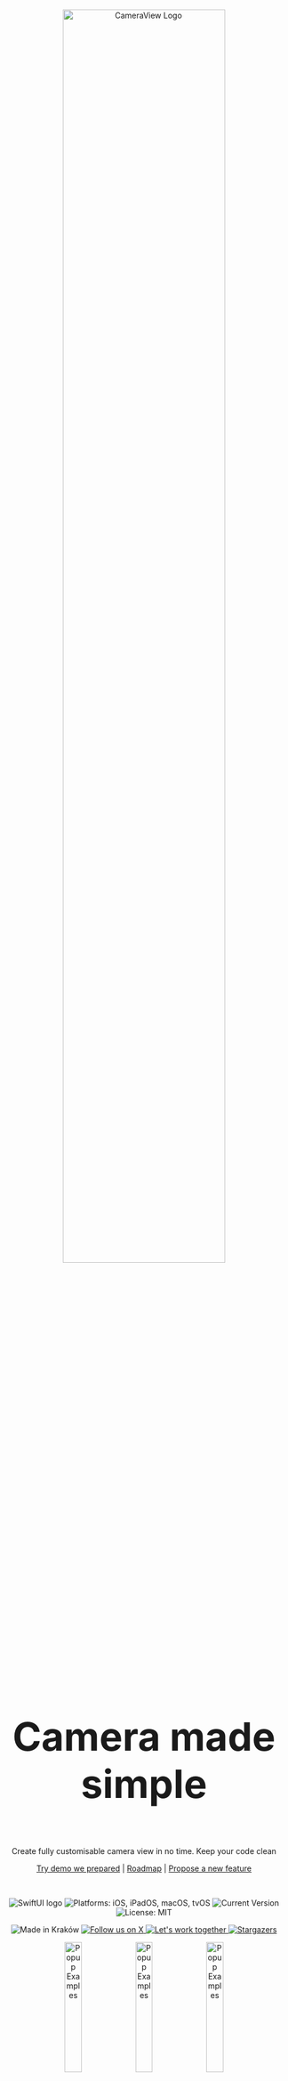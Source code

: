 <br>

<p align="center">
  <picture> 
    <source media="(prefers-color-scheme: dark)" srcset="https://github.com/Mijick/Assets/blob/main/CameraView/Logotype/On%20Dark.svg">
    <source media="(prefers-color-scheme: light)" srcset="https://github.com/Mijick/Assets/blob/main/CameraView/Logotype/On%20Light.svg">
    <img alt="CameraView Logo" src="https://github.com/Mijick/Assets/blob/main/CameraView/Logotype/On%20Dark.svg" width="76%"">
  </picture>
</p>

<h3 style="font-size: 5em" align="center">
    Camera made simple
</h3>

<p align="center">
    Create fully customisable camera view in no time. Keep your code clean
</p>

<p align="center">
    <a href="https://github.com/Mijick/CameraView-Demo" rel="nofollow">Try demo we prepared</a>
    |
    <a href="https://mijick.notion.site/ed227d35caa249e4a04e3a1e93129576?v=013c9f8962744b9f84bf4b3a544196db" rel="nofollow">Roadmap</a>
    |
    <a href="https://github.com/Mijick/CameraView/issues/new" rel="nofollow">Propose a new feature</a>
</p>

<br>

<p align="center">
    <img alt="SwiftUI logo" src="https://github.com/Mijick/Assets/blob/main/CameraView/Labels/Language.svg"/>
    <img alt="Platforms: iOS, iPadOS, macOS, tvOS" src="https://github.com/Mijick/Assets/blob/main/CameraView/Labels/Platforms.svg"/>
    <img alt="Current Version" src="https://github.com/Mijick/Assets/blob/main/CameraView/Labels/Version.svg"/>
    <img alt="License: MIT" src="https://github.com/Mijick/Assets/blob/main/CameraView/Labels/License.svg"/>
</p>

<p align="center">
    <img alt="Made in Kraków" src="https://github.com/Mijick/Assets/blob/main/CameraView/Labels/Origin.svg"/>
    <a href="https://twitter.com/MijickTeam">
        <img alt="Follow us on X" src="https://github.com/Mijick/Assets/blob/main/CameraView/Labels/X.svg"/>
    </a>
    <a href=mailto:team@mijick.com?subject=Hello>
        <img alt="Let's work together" src="https://github.com/Mijick/Assets/blob/main/CameraView/Labels/Work%20with%20us.svg"/>
    </a>  
    <a href="https://github.com/Mijick/CameraView/stargazers">
        <img alt="Stargazers" src="https://github.com/Mijick/Assets/blob/main/CameraView/Labels/Stars.svg"/>
    </a>                                                                                                               
</p>

<p align="center">
    <img alt="Popup Examples" src="https://github.com/Mijick/Assets/blob/main/CameraView/GIFs/CameraView-1.gif" width="24.5%"/>
    <img alt="Popup Examples" src="https://github.com/Mijick/Assets/blob/main/CameraView/GIFs/CameraView-2.gif" width="24.5%"/>
    <img alt="Popup Examples" src="https://github.com/Mijick/Assets/blob/main/CameraView/GIFs/CameraView-3.gif" width="24.5%"/>
    <img alt="Popup Examples" src="https://github.com/Mijick/Assets/blob/main/CameraView/GIFs/CameraView-4.gif" width="24.5%"/>
</p>

<br>


CameraView by Mijick is a powerful, open-source library that simplifies the camera presentation process, making it super fast and totally customisable, allowing you to focus on the important elements of your project while hiding the technical complexities.
* **Customise your UI completely.** Use a clean and modern UI we designed or change it completely within minutes!
* **Covers the entire process.** Our library both presents the camera controller, asks for permissions, displays an error view if permissions are not granted, and shows the result of the capture in a separate view (if you wish, of course).
* **Improves code quality.** Allows you to focus on the most important things, hiding implementation details inside this powerful library.
* **Designed for SwiftUI.** As we developed the library, we utilized SwiftUI's capabilities to offer you a powerful tool for streamlining your implementation process.


<br>

# Getting Started
### ✋ Requirements

| **Platforms** | **Minimum Swift Version** |
|:----------|:----------|
| iOS 14+ | 5.10 |

### ⏳ Installation

#### [Swift Package Manager][spm]
Swift Package Manager is a tool for automating the distribution of Swift code and is integrated into the Swift compiler.

Once you have your Swift package set up, adding CameraView as a dependency is as easy as adding it to the `dependencies` value of your `Package.swift`.

```Swift
dependencies: [
    .package(url: "https://github.com/Mijick/CameraView.git", branch(“main”))
]
```

#### [Cocoapods][cocoapods]   
Cocoapods is a dependency manager for Swift and Objective-C Cocoa projects that helps to scale them elegantly.

Installation steps:
- Install CocoaPods 1.10.0 (or later)
- [Generate CocoaPods][generate_cocoapods] for your project
```Swift
    pod init
```
- Add CocoaPods dependency into your `Podfile`   
```Swift
    pod 'MijickCameraView'
```
- Install dependency and generate `.xcworkspace` file
```Swift
    pod install
```
- Use new XCode project file `.xcworkspace`
<br>


# Usage
### 1. Modify the info.plist file
Open the info.plist file of your project. Add two new keys: `Privacy - Microphone Usage Description` and `Privacy - Camera Usage Description`. Value will be displayed by default in the error screen when the user denies access to one of the above permissions.

![CleanShot 2024-05-06 at 13 41 25](https://github.com/Mijick/CameraView/assets/23524947/5da706bd-1d16-49f9-8e58-3a416872bb68)


### 2. Create a new CameraManager object
Create a camera manager object in the view structure to contain MCameraController. It can be initialized with attributes, with which you will start an instance of your camera.
```Swift
struct CameraView: View {
    @ObservedObject private var manager: CameraManager = .init(
        outputType: .photo,
        cameraPosition: .back,
        cameraFilters: [.init(name: "CISepiaTone")!],
        resolution: .hd4K3840x2160,
        frameRate: 25,
        flashMode: .off,
        isGridVisible: true,
        focusImageColor: .yellow,
        focusImageSize: 92
    )

    (...)
   
    var body: some View {
        (...)
    }

    (...)
}
```


### 3. Insert MCameraController into the selected view
MCameraController contains three screens - `CameraView`, `CameraPreview` (which can be turned off) and `CameraErrorView`. Therefore, we advise that there should be no other elements in the view where you declare `MCameraController`. We’ve designed this system around the experience and needs of ourselves and the developers we know. However, if your preferences are different, we are happy to meet your expectations and adapt our library. Share them with us by creating an [issue][AddIssue] for this project.
```Swift
struct CameraView: View {
    @ObservedObject private var manager: CameraManager = (...)

    (...)
   
    var body: some View {
        MCameraController(manager: manager)
    }

    (...)
}
```


### 4. Declare `onImageCaptured`, `onVideoCaptured`, `afterMediaCaptured` and `onCloseController`
The above functions define what happens after a given action and are optional; for example, if your application only captures images, you don't need to declare onVideoCaptured and so on.
```Swift
struct CameraView: View {

    (...)
   
    var body: some View {
        MCameraController(manager: manager)
            .onImageCaptured { data in
                print("IMAGE CAPTURED")
            }
            .onVideoCaptured { url in
                print("VIDEO CAPTURED")
            }
            .afterMediaCaptured { $0
                .closeCameraController(true)
                .custom { print("Media object has been successfully captured") }
            }
            .onCloseController {
                print("CLOSE THE CONTROLLER")
            }
    }

    (...)
}
```


### 5. (Optional) Block screen rotation for MCameraController
CameraView library by Mijick, allows you to lock the screen rotation for `MCameraController`, even if a **device rotation is unlocked**.
To achieve it, create an AppDelegate class conforming to `MApplicationDelegate`, declare `@UIApplicationDelegateAdaptor` in `@main struct` and set `lockOrientation(AppDelegate.self)` for `MCameraController`.
```Swift
class AppDelegate: NSObject, MApplicationDelegate {
    static var orientationLock = UIInterfaceOrientationMask.all

    func application(_ application: UIApplication, supportedInterfaceOrientationsFor window: UIWindow?) -> UIInterfaceOrientationMask { AppDelegate.orientationLock }
}
```

```Swift
@main struct CameraView_DemoApp: App {
    @UIApplicationDelegateAdaptor(AppDelegate.self) var appDelegate

    var body: some Scene {
        WindowGroup(content: CameraView.init)
    }
}
```

```Swift
struct CameraView: View {

    (...)
   
    var body: some View {
        MCameraController(manager: manager)
            .lockOrientation(AppDelegate.self)
    }

    (...)
}
```

### 6. (Optional) Change CameraView UI
You can change the appearance of the `CameraView` by creating a new structure, conforming to `MCameraView` and using the `cameraScreen` modifier.
```Swift
struct CustomCameraView: MCameraView {
    @ObservedObject var cameraManager: MijickCameraView.CameraManager
    let namespace: Namespace.ID
    let closeControllerAction: () -> ()


    var body: some View {
        VStack(spacing: 0) {
            createNavigationBar()
            createCameraView()
            createCaptureButton()
        }
    }
}
private extension CustomCameraView {
    func createNavigationBar() -> some View {
        Text("This is a Custom Camera View")
            .padding(.top, 12)
            .padding(.bottom, 12)
    }
    func createCaptureButton() -> some View {
        Button(action: captureOutput) { Text("Click to capture") }
            .padding(.top, 12)
            .padding(.bottom, 12)
    }
}
```

```Swift
struct CameraView: View {

    (...)
   
    var body: some View {
        MCameraController(manager: manager)
            .cameraScreen(CustomCameraView.init)
    }

    (...)
}
```


### 7. (Optional) Change (or disable) CameraPreview UI
You can change the appearance of the `CameraPreview` by creating a new structure, conforming to `MCameraPreview` and using the `mediaPreviewScreen` modifier.
<br>
**Note:** To disable the preview of captured media, use the mediaPreviewScreen modifier with nil as the argument.
```Swift
struct CustomCameraPreview: MCameraPreview {
    let capturedMedia: MijickCameraView.MCameraMedia
    let namespace: Namespace.ID
    let retakeAction: () -> ()
    let acceptMediaAction: () -> ()


    var body: some View {
        VStack(spacing: 0) {
            Spacer()
            createContentView()
            Spacer()
            createButtons()
        }
    }
}
private extension CustomCameraPreview {
    func createContentView() -> some View { ZStack {
        if let image = capturedMedia.image { createImageView(image) }
        else { EmptyView() }
    }}
    func createButtons() -> some View {
        HStack(spacing: 24) {
            createRetakeButton()
            createSaveButton()
        }
    }
}
private extension CustomCameraPreview {
    func createImageView(_ image: Data) -> some View {
        Image(uiImage: .init(data: image) ?? .init())
            .resizable()
            .aspectRatio(contentMode: .fit)
            .ignoresSafeArea()
    }
    func createRetakeButton() -> some View {
        Button(action: retakeAction) { Text("Retake") }
    }
    func createSaveButton() -> some View {
        Button(action: acceptMediaAction) { Text("Save") }
    }
}
```

```Swift
struct CameraView: View {

    (...)
   
    var body: some View {
        MCameraController(manager: manager)
            .mediaPreviewScreen(CustomCameraPreview.init)
    }

    (...)
}
```


### 8. (Optional) Change CameraErrorView UI
You can change the appearance of the `CameraErrorView` by creating a new structure, conforming to `MCameraErrorView` and using the `errorScreen` modifier.
```Swift
struct CustomCameraErrorView: MCameraErrorView {
    let error: CameraManager.Error
    let closeControllerAction: () -> ()


    var body: some View {
        Button(action: openAppSettings) { Text("Open Settings") }
    }
}
```

```Swift
struct CameraView: View {

    (...)
   
    var body: some View {
        MCameraController(manager: manager)
            .errorScreen(CustomCameraErrorView.init)
    }

    (...)
}
```


<br>

# Try our demo
See for yourself how does it work by cloning [project][Demo] we created

# License
CameraView is released under the MIT license. See [LICENSE][License] for details.

<br><br>

# Our other open source SwiftUI libraries
[PopupView] - The most powerful popup library that allows you to present any popup
<br>
[NavigationView] - Easier and cleaner way of navigating through your app
<br>
[CalendarView] - Create your own calendar object in no time
<br>
[GridView] - Lay out your data with no effort
<br>
[Timer] - Modern API for Timer




[MIT]: https://en.wikipedia.org/wiki/MIT_License
[SPM]: https://www.swift.org/package-manager

[Demo]: https://github.com/Mijick/CameraView-Demo
[AddIssue]: https://github.com/Mijick/CameraView/issues/new
[License]: https://github.com/Mijick/CameraView/blob/main/LICENSE

[spm]: https://www.swift.org/package-manager/
[cocoapods]: https://cocoapods.org/
[generate_cocoapods]: https://github.com/square/cocoapods-generate

[PopupView]: https://github.com/Mijick/PopupView
[NavigationView]: https://github.com/Mijick/NavigationView
[CalendarView]: https://github.com/Mijick/CalendarView 
[GridView]: https://github.com/Mijick/GridView
[Timer]: https://github.com/Mijick/Timer
